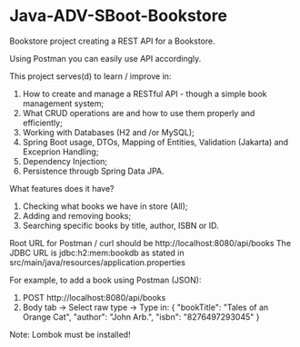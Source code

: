 # Java-ADV-SBoot-Bookstore

Bookstore project creating a REST API for a Bookstore.

Using Postman you can easily use API accordingly.

This project serves(d) to learn / improve in:
1. How to create and manage a RESTful API - though a simple book management system;
2. What CRUD operations are and how to use them properly and efficiently;
3. Working with Databases (H2 and /or MySQL);
4. Spring Boot usage, DTOs, Mapping of Entities, Validation (Jakarta) and Exceprion Handling;
5. Dependency Injection;
6. Persistence througb Spring Data JPA.

What features does it have?
1. Checking what books we have in store (All);
2. Adding and removing books;
3. Searching specific books by title, author, ISBN or ID.

Root URL for Postman / curl should be http://localhost:8080/api/books
The JDBC URL is jdbc:h2:mem:bookdb as stated in src/main/java/resources/application.properties 

For example, to add a book using Postman (JSON):
1. POST http://localhost:8080/api/books
2. Body tab -> Select raw type -> Type in: 
  {
    "bookTitle": "Tales of an Orange Cat",
    "author": "John Arb.",
    "isbn": "8276497293045"
  }

Note: Lombok must be installed!

  

